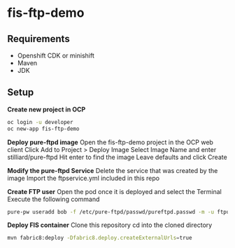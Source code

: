 # fis-ftp-demo
Requirements 
------------------------------
- Openshift CDK or minishift
- Maven
- JDK

Setup 
------------------------------
**Create new project in OCP**
```bash
oc login -u developer
oc new-app fis-ftp-demo
```

**Deploy pure-ftpd image**
Open the fis-ftp-demo project in the OCP web client
Click Add to Project > Deploy Image
Select Image Name and enter stilliard/pure-ftpd
Hit enter to find the image
Leave defaults and click Create

**Modify the pure-ftpd Service**
Delete the service that was created by the image
Import the ftpservice.yml included in this repo

**Create FTP user**
Open the pod once it is deployed and select the Terminal
Execute the following command
```bash
pure-pw useradd bob -f /etc/pure-ftpd/passwd/pureftpd.passwd -m -u ftpuser -d /home/ftpusers/bob
```

**Deploy FIS container**
Clone this repository
cd into the cloned directory
```bash
mvn fabric8:deploy -Dfabric8.deploy.createExternalUrls=true
```


